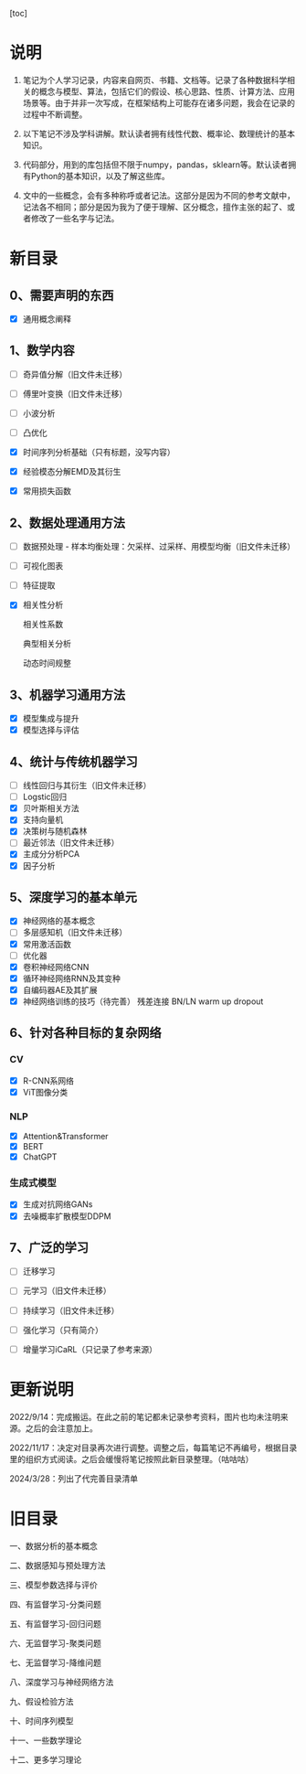 [toc]

# 说明

1. 笔记为个人学习记录，内容来自网页、书籍、文档等。记录了各种数据科学相关的概念与模型、算法，包括它们的假设、核心思路、性质、计算方法、应用场景等。由于并非一次写成，在框架结构上可能存在诸多问题，我会在记录的过程中不断调整。

1. 以下笔记不涉及学科讲解。默认读者拥有线性代数、概率论、数理统计的基本知识。

1. 代码部分，用到的库包括但不限于numpy，pandas，sklearn等。默认读者拥有Python的基本知识，以及了解这些库。

1. 文中的一些概念，会有多种称呼或者记法。这部分是因为不同的参考文献中，记法各不相同；部分是因为我为了便于理解、区分概念，擅作主张的起了、或者修改了一些名字与记法。




# 新目录

## 0、需要声明的东西

- [x] 通用概念阐释

## 1、数学内容

- [ ] 奇异值分解（旧文件未迁移）
- [ ] 傅里叶变换（旧文件未迁移）
- [ ] 小波分析
- [ ] 凸优化
- [x] 时间序列分析基础（只有标题，没写内容）
- [x] 经验模态分解EMD及其衍生
- [x] 常用损失函数


## 2、数据处理通用方法

- [ ] 数据预处理 - 样本均衡处理：欠采样、过采样、用模型均衡（旧文件未迁移）
- [ ] 可视化图表
- [ ] 特征提取
- [x] 相关性分析

  相关性系数

  典型相关分析

  动态时间规整

## 3、机器学习通用方法

- [x] 模型集成与提升
- [x] 模型选择与评估

## 4、统计与传统机器学习

- [ ] 线性回归与其衍生（旧文件未迁移）
- [ ] Logstic回归
- [x] 贝叶斯相关方法
- [x] 支持向量机
- [x] 决策树与随机森林
- [ ] 最近邻法（旧文件未迁移）
- [x] 主成分分析PCA
- [x] 因子分析

## 5、深度学习的基本单元

- [x] 神经网络的基本概念
- [ ] 多层感知机（旧文件未迁移）
- [x] 常用激活函数
- [ ] 优化器
- [x] 卷积神经网络CNN
- [x] 循环神经网络RNN及其变种
- [x] 自编码器AE及其扩展
- [x] 神经网络训练的技巧（待完善）
	残差连接
	BN/LN
	warm up
	dropout

## 6、针对各种目标的复杂网络

### CV

- [x] R-CNN系网络
- [x] ViT图像分类

### NLP

- [x] Attention&Transformer
- [x] BERT
- [x] ChatGPT

### 生成式模型

- [x] 生成对抗网络GANs
- [x] 去噪概率扩散模型DDPM

## 7、广泛的学习

- [ ] 迁移学习
- [ ] 元学习（旧文件未迁移）
- [ ] 持续学习（旧文件未迁移）
- [ ] 强化学习（只有简介）
- [ ] 增量学习iCaRL（只记录了参考来源）



# 更新说明

2022/9/14：完成搬运。在此之前的笔记都未记录参考资料，图片也均未注明来源。之后的会注意加上。

2022/11/17：决定对目录再次进行调整。调整之后，每篇笔记不再编号，根据目录里的组织方式阅读。之后会缓慢将笔记按照此新目录整理。（咕咕咕）

2024/3/28：列出了代完善目录清单



# 旧目录

一、数据分析的基本概念

二、数据感知与预处理方法

三、模型参数选择与评价

四、有监督学习-分类问题

五、有监督学习-回归问题

六、无监督学习-聚类问题

七、无监督学习-降维问题

八、深度学习与神经网络方法

九、假设检验方法

十、时间序列模型

十一、一些数学理论

十二、更多学习理论